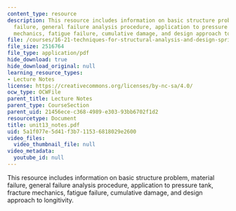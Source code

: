 ```yaml
---
content_type: resource
description: This resource includes information on basic structure problem, material
  failure, general failure analysis procedure, application to pressure tank, fracture
  mechanics, fatigue failure, cumulative damage, and design approach to longitivity.
file: /courses/16-21-techniques-for-structural-analysis-and-design-spring-2005/5a1f077e5d41f3b711536818029e2600_unit13_notes.pdf
file_size: 2516764
file_type: application/pdf
hide_download: true
hide_download_original: null
learning_resource_types:
- Lecture Notes
license: https://creativecommons.org/licenses/by-nc-sa/4.0/
ocw_type: OCWFile
parent_title: Lecture Notes
parent_type: CourseSection
parent_uid: 21456ece-c368-4989-e303-93bb6702f1d2
resourcetype: Document
title: unit13_notes.pdf
uid: 5a1f077e-5d41-f3b7-1153-6818029e2600
video_files:
  video_thumbnail_file: null
video_metadata:
  youtube_id: null
---
```

This resource includes information on basic structure problem, material failure, general failure analysis procedure, application to pressure tank, fracture mechanics, fatigue failure, cumulative damage, and design approach to longitivity.